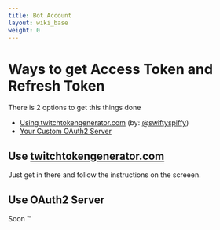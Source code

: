 ```yaml
---
title: Bot Account
layout: wiki_base
weight: 0
---
```


# Ways to get Access Token and Refresh Token

There is 2 options to get this things done

* [Using twitchtokengenerator.com](#use-twitchtokengenerator.com) (by: [@swiftyspiffy](https://github.com/swiftyspiffy))
* [Your Custom OAuth2 Server](#use-oauth2-server)

## Use [twitchtokengenerator.com](https://twitchtokengenerator.com/)

Just get in there and follow the instructions on the screeen.

## Use OAuth2 Server

Soon :tm: